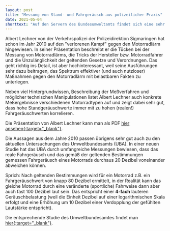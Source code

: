 ```yaml
---
layout: post
title: "Messung von Stand- und Fahrgeräusch aus polizeilicher Praxis"
date: 2021-05-04
shorttext: "Auf den Servern des Bundesumweltamts findet sich eine sehr eindrückliche Präsentation, die sehr schön die Zusammenhänge zwischen Standgeräuschmessung (SGM) und Fahrgeräuschmessung (FGM) sowie die Probleme bei der Messung dieser Lärmgrößen bei Polizeikontrollen darstellt. Alle, die hoffen, man könnte das Problem Motorradlärm einfach durch mehr Polizeikontrollen in den Griff bekommen, erhalten hier wertvolle Hinweise und Einschätzungen seitens eines in Punkto Motorradlärm sehr erfahrenen Polizeibeamten."
---
```

Albert Lechner von der Verkehrspolizei der Polizeidirektion Sigmaringen hat schon im Jahr 2010 auf den "verlorenen Kampf" gegen den Motorradlärm hingewiesen. In seiner Präsentation beschreibt er die Tücken bei der Messung von Motorradlärms, die Tricks der Hersteller bzw. Motorradfahrer und die Unzulänglichkeit der geltenden Gesetze und Verordnungen. Das geht richtig ins Detail, ist aber hochinteressant, weil seine Ausführungen sehr dazu beitragen, das Spektrum effektiver (und auch nutzloser) Maßnahmen gegen den Motorradlärm mit belastbaren Fakten zu unterlegen.

Neben viel Hintergrundwissen, Beschreibung der Meßverfahren und möglicher technischen Manipulationen listet Albert Lechner auch konkrete Meßergebnisse verschiedenen Motorradtypen auf und zeigt dabei sehr gut, dass hohe Standgeräuschwerte immer mit zu hohen (realen!) Fahrgeräuschwerten korrelieren. 

Die Präsentation von Albert Lechner kann man als PDF <span style="text-decoration: underline;">[hier ansehen](https://www.umweltbundesamt.de/sites/default/files/medien/377/dokumente/lechner.pdf){:target="_blank"}</span>.

Die Aussagen aus dem Jahre 2010 passen übrigens sehr gut auch zu den aktuellen Untersuchungen des Umweltbundesamts (UBA). In einer neuen Studie hat das UBA durch umfangreiche Messungen bewiesen, dass das reale Fahrgeräusch und das gemäß der geltenden Bestimmungen gemessen Fahrgeräusch eines Motorrads durchaus 20 Dezibel voneinander abweichen können.

Sprich: Nach geltenden Bestimmungen wird für ein Motorrad z.B. ein Fahrgeräuschwert von knapp 80 Dezibel ermittelt, in der Realität kann das gleiche Motorrad durch eine veränderte (sportliche) Fahrweise dann aber auch fast 100 Dezibel laut sein. Das entspricht einer **4-fach** lauteren Geräuschbelastung (weil die Einheit Dezibel auf einer logarithmischen Skala erfolgt und eine Erhöhung um 10 Dezibel einer Verdopplung der gefühlten Lautstärke entspricht). 

Die entsprechende Studie des Umweltbundesamtes findet man <span style="text-decoration: underline;">[hier](https://www.umweltbundesamt.de/publikationen/ueberpruefung-der-geraeuschemissionen-von){:target="_blank"}</span>.